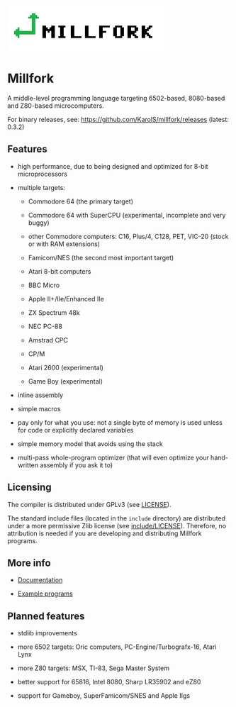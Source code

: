 ![](logo_transparent.png)

# Millfork

A middle-level programming language targeting 6502-based, 8080-based and Z80-based microcomputers. 

For binary releases, see: https://github.com/KarolS/millfork/releases
(latest: 0.3.2)

## Features

* high performance, due to being designed and optimized for 8-bit microprocessors

* multiple targets:

    * Commodore 64 (the primary target)
    
    * Commodore 64 with SuperCPU (experimental, incomplete and very buggy)
    
    * other Commodore computers: C16, Plus/4, C128, PET, VIC-20 (stock or with RAM extensions)
    
    * Famicom/NES (the second most important target)
    
    * Atari 8-bit computers
    
    * BBC Micro
    
    * Apple II+/IIe/Enhanced IIe
    
    * ZX Spectrum 48k
    
    * NEC PC-88
    
    * Amstrad CPC
    
    * CP/M
    
    * Atari 2600 (experimental)
    
    * Game Boy (experimental)

* inline assembly

* simple macros

* pay only for what you use: not a single byte of memory is used unless for code or explicitly declared variables

* simple memory model that avoids using the stack

* multi-pass whole-program optimizer (that will even optimize your hand-written assembly if you ask it to)

## Licensing

The compiler is distributed under GPLv3 (see [LICENSE](LICENSE)).

The standard include files (located in the `include` directory) are distributed under a more permissive Zlib license (see [include/LICENSE](include/LICENSE)).
Therefore, no attribution is needed if you are developing and distributing Millfork programs.

## More info

* [Documentation](docs/index.md)

* [Example programs](examples/README.md)

## Planned features

* stdlib improvements

* more 6502 targets: Oric computers, PC-Engine/Turbografx-16, Atari Lynx

* more Z80 targets: MSX, TI-83, Sega Master System
 
* better support for 65816, Intel 8080, Sharp LR35902 and eZ80

* support for Gameboy, SuperFamicom/SNES and Apple IIgs
